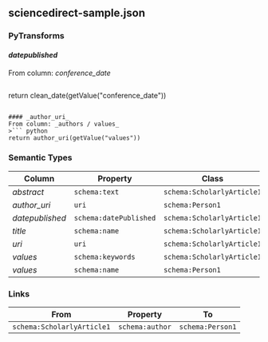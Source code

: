 ## sciencedirect-sample.json

### PyTransforms
#### _datepublished_
From column: _conference_date_
>``` python
return clean_date(getValue("conference_date"))
```

#### _author_uri_
From column: _authors / values_
>``` python
return author_uri(getValue("values"))
```


### Semantic Types
| Column | Property | Class |
|  ----- | -------- | ----- |
| _abstract_ | `schema:text` | `schema:ScholarlyArticle1`|
| _author_uri_ | `uri` | `schema:Person1`|
| _datepublished_ | `schema:datePublished` | `schema:ScholarlyArticle1`|
| _title_ | `schema:name` | `schema:ScholarlyArticle1`|
| _uri_ | `uri` | `schema:ScholarlyArticle1`|
| _values_ | `schema:keywords` | `schema:ScholarlyArticle1`|
| _values_ | `schema:name` | `schema:Person1`|


### Links
| From | Property | To |
|  --- | -------- | ---|
| `schema:ScholarlyArticle1` | `schema:author` | `schema:Person1`|